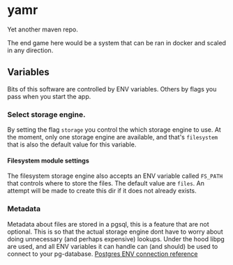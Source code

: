 # yamr
Yet another maven repo.

The end game here would be a system that can be ran in docker and scaled in any direction.

## Variables

Bits of this software are controlled by ENV variables. Others by flags you pass when you start the app.

### Select storage engine.

By setting the flag ```storage``` you control the which storage engine to use.
At the moment, only one storage engine are available, and that's ```filesystem``` that is also the default value for this variable.

#### Filesystem module settings

The filesystem storage engine also accepts an ENV variable called ```FS_PATH``` that controls where to store the files. The default value are ```files```.
An attempt will be made to create this dir if it does not already exists.

### Metadata

Metadata about files are stored in a pgsql, this is a feature that are not optional. 
This is so that the actual storage engine dont have to worry about doing unnecessary (and perhaps expensive) lookups. 
Under the hood libpg are used, and all ENV variables it can handle can (and should) be used to connect to your pg-database.
[Postgres ENV connection reference](https://www.postgresql.org/docs/9.6/static/libpq-envars.html)